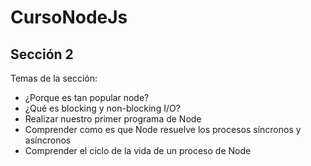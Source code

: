 # CursoNodeJs

## Sección 2
Temas de la sección:
* ¿Porque es tan popular node?
* ¿Qué es blocking y non-blocking I/O?
* Realizar nuestro primer programa de Node
* Comprender como es que Node resuelve los procesos síncronos y asíncronos
* Comprender el ciclo de la vida de un proceso de Node

